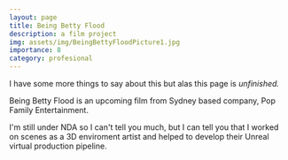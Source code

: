 ```yaml
---
layout: page
title: Being Betty Flood
description: a film project
img: assets/img/BeingBettyFloodPicture1.jpg
importance: 8
category: profesional
---
```

I have some more things to say about this but alas this page is *unfinished.*

Being Betty Flood is an upcoming film from Sydney based company, Pop Family Entertainment.

I'm still under NDA so I can't tell you much, but I can tell you that I worked on scenes as a 3D enviroment artist and helped to develop their Unreal virtual production pipeline.
